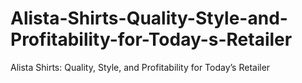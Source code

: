 # Alista-Shirts-Quality-Style-and-Profitability-for-Today-s-Retailer
Alista Shirts: Quality, Style, and Profitability for Today’s Retailer
